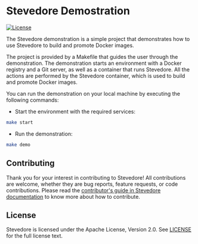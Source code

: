 # Stevedore Demostration

[![License](https://img.shields.io/badge/License-Apache_2.0-blue.svg)](https://opensource.org/licenses/Apache-2.0)

The Stevedore demonstration is a simple project that demonstrates how to use Stevedore to build and promote Docker images.

The project is provided by a Makefile that guides the user through the demonstration. The demonstration starts an environment with a Docker registry and a Git server, as well as a container that runs Stevedore. All the actions are performed by the Stevedore container, which is used to build and promote Docker images.

You can run the demonstration on your local machine by executing the following commands:

- Start the environment with the required services:

```bash
make start
```

- Run the demonstration:

```bash
make demo
```

## Contributing

Thank you for your interest in contributing to Stevedore! All contributions are welcome, whether they are bug reports, feature requests, or code contributions. Please read the [contributor's guide in Stevedore documentation](https://gostevedore.github.io/docs/contribution-guidelines/) to know more about how to contribute.

## License

Stevedore is licensed under the Apache License, Version 2.0. See [LICENSE](LICENSE) for the full license text.
